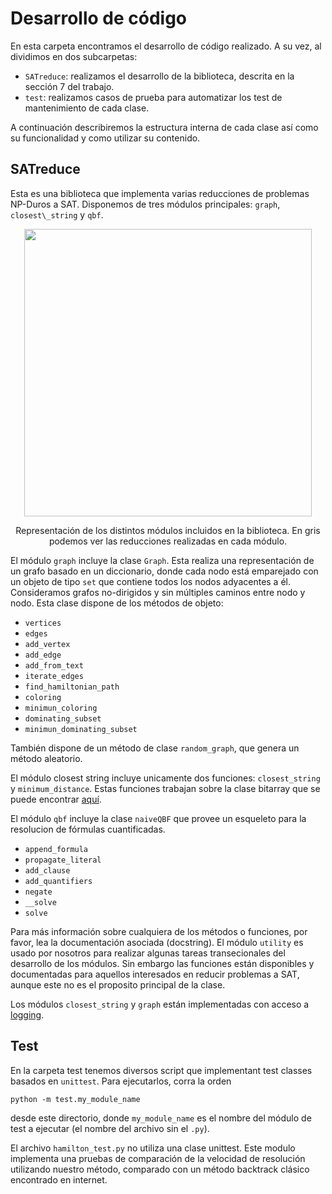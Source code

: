 # Desarrollo de código

En esta carpeta encontramos el desarrollo de código realizado. A su vez, al dividimos en dos subcarpetas:

- `SATreduce`: realizamos el desarrollo de la biblioteca, descrita en la sección 7 del trabajo.
- `test`: realizamos casos de prueba para automatizar los test de mantenimiento de cada clase.

A continuación describiremos la estructura interna de cada clase así como su funcionalidad y como utilizar su contenido. 

## SATreduce

Esta es una biblioteca que implementa varias reducciones de problemas NP-Duros a SAT. Disponemos de tres módulos principales: `graph`, `closest\_string` y `qbf`.

<p align="center">
  <img width="460" src="https://github.com/pedrobn23/TFG/blob/master/tesis/img/distribucion.png">
</p>
<p align="center">
	Representación de los distintos módulos incluidos en la biblioteca. En gris podemos ver las reducciones realizadas en cada módulo.
</p>

El módulo `graph` incluye la clase `Graph`. Esta realiza una representación de un grafo basado en un diccionario, donde cada nodo está emparejado con un objeto de tipo `set` que contiene todos los nodos adyacentes a él. Consideramos grafos no-dirigidos y sin múltiples caminos entre nodo y nodo. Esta clase dispone de los métodos de objeto:
- `vertices`
- `edges`
- `add_vertex`
- `add_edge`
- `add_from_text`
- `iterate_edges`
- `find_hamiltonian_path`
- `coloring`
- `minimun_coloring`
- `dominating_subset`
- `minimun_dominating_subset`

 También dispone de un método de clase `random_graph`, que genera un método aleatorio.

El módulo closest string incluye unicamente dos funciones: `closest_string` y `minimum_distance`. Estas funciones trabajan sobre la clase bitarray que se puede encontrar [aquí](https://pypi.org/project/bitarray/).

El módulo `qbf` incluye la clase `naiveQBF` que provee un esqueleto para la resolucion de fórmulas cuantificadas.


- `append_formula`
- `propagate_literal`
- `add_clause`
- `add_quantifiers`
- `negate`
- `__solve`
- `solve`

Para más información sobre cualquiera de los métodos o funciones, por favor, lea la documentación asociada (docstring). El módulo `utility` es usado por nosotros para realizar algunas tareas transecionales del desarrollo de los módulos. Sin embargo las funciones están disponibles y documentadas para aquellos interesados en reducir problemas a SAT, aunque este no es el proposito principal de la clase. 

Los módulos `closest_string` y `graph` están implementadas con acceso a [logging](https://docs.python.org/3/howto/logging.html#logging-basic-tutorial).


## Test

En la carpeta test tenemos diversos script que implementant test classes basados en `unittest`. Para ejecutarlos, corra la orden

```
python -m test.my_module_name
```

desde este directorio, donde `my_module_name` es el nombre del módulo de test a ejecutar (el nombre del archivo sin el `.py`).

El archivo `hamilton_test.py` no utiliza una clase unittest. Este modulo implementa una pruebas de comparación de la velocidad de resolución utilizando nuestro método, comparado con un método backtrack clásico encontrado en internet.

